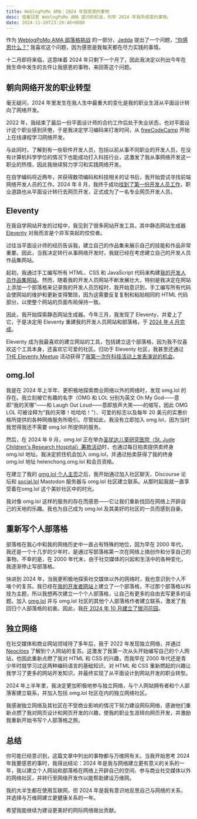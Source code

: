 ```yaml
---
title: WeblogPoMo AMA：2024 年我感恩的事物
desc: 借着回答 WeblogPoMo AMA 提问的机会，列举 2024 年我所感恩的事物。
date: 2024-11-26T23:19:48+0800
---
```


作为 [WeblogPoMo AMA 部落格挑战](https://weblogpomo.club/challenges) 的一部分，[Jedda](https://jeddacp.com/) 提出了一个问题，[“你感恩什么？”](https://notes.jeddacp.com/what-are-you-thankful-for/) 我喜欢这个问题，因为感恩是我每天都在尽力实践的事情。

十二月即将来临，这意味着 2024 年只剩下一个月了，因此我决定以列出今年在我生命中发生的五件让我感恩的事物，来回答这个问题。

## 朝向网络开发的职业转型

毫无疑问，2024 年里发生在我人生中最重大的变化是我的职业生涯从平面设计转向了网络开发。

2022 年，我结束了最后一份平面设计师的合约工作后处于失业状态，也对平面设计这个职业感到厌倦，于是我决定学习编码来打发时间，从 [freeCodeCamp](https://www.freecodecamp.org/) 开始上在线课程学习网络开发。

与此同时，了解到有一些软件开发人员，包括以前从事不同职业的开发人员，在没有计算机科学学位的情况下也能成功打入科技行业，这激发了我从事网络开发这一职业的热情，因此我继续努力学习和实践网络开发。

在自学编码将近两年，并获得数项编码和科技相关的证书后，我开始尝试寻找前端网络开发人员的工作。2024 年 8 月，我终于成功[找到了第一份开发人员工作](https://helenchong.dev/blog/posts/2024-08-16-got-my-first-developer-job/)，职业道路也从平面设计转行去网页开发，正式成为了一名专业网页开发人员。

## Eleventy

在我自学网站开发的过程中，我见到了很多网站开发工具，其中静态网站生成器 [Eleventy](https://www.11ty.dev/) 对我而言是个异军突起的佼佼者。

过往当平面设计师的经历告诉我，建立自己的作品集来展示自己的技能和作品非常重要。因此，当我决定转行从事网络开发时，我就已经在考虑建立自己的开发人员作品集网站。

起初，我通过手工编写所有 HTML、CSS 和 JavaScript 代码来构建[我的开发人员作品集网站](https://helenchong.dev/)。然而，随着我的开发人员网站不断发展壮大，特别是我决定在网站上添加一个部落格来记录我的开发人员历程时，我开始意识到，手工编写所有代码会使网站的维护和更新变得繁琐，因为这需要反复复制和粘贴相同的 HTML 代码部分，以使整个网站的页面布局保持一致。

因此，我开始探索静态网站生成器。今年三月，我发现了 Eleventy，并爱上了它，于是决定用 Eleventy 重建我的开发人员网站和部落格，于 [2024 年 4 月完成](https://helenchong.dev/blog/posts/2024-04-11-rebuilding-my-developer-portfolio-with-eleventy/)。

Eleventy 成为我最喜欢的建立网站的工具，包括建立这个部落格，因为我不仅喜欢这个工具本身，还喜欢它可爱的社区。归功于 Eleventy 社区，我甚至还通过 [THE Eleventy Meetup](https://11tymeetup.dev/) 活动获得了[我第一次在科技活动上发表演说的机会](https://helenchong.dev/blog/posts/2024-09-27-eleventy-meetup-19-first-talk/)。

## omg.lol

我是在 2024 年上半年、更积极地探索商业网络以外的网络时，发现 omg.lol 的存在。我立刻被它有趣的名字（OMG 和 LOL 分别为英文 Oh My God——意即“我的天哪”——和 Laugh Out Loud——意即放声大笑——的缩写，因此 OMG LOL 可被诠释为“我的天哪！哈哈哈！”）、可爱的标志以及每年 20 美元的实惠价格所提供的各种网络服务所吸引。尽管如此，我没有立即加入 omg.lol，因为当时我觉得我还不需要 omg.lol 所提供的服务。

然后，在 2024 年 9 月，omg.lol 正在举办[圣犹达儿童研究医院（St. Jude Children's Research Hospital）筹款活动](https://omglol.news/2024/08/28/supporting-st-jude-with-a-month-of-awesomeness)时，也通过每日拍卖提供卖终身 omg.lol 地址。我决定抓住机会加入 omg.lol，并通过拍卖获得了我的终身 omg.lol 地址 helenchong.omg.lol 和会员资格。

在建立了我的 [omg.lol 个人主页](https://helenchong.omg.lol/)之后，我开始通过加入社区聊天、Discourse 论坛和 [social.lol](https://social.lol/) Mastodon 服务器与 omg.lol 社区建立联系。从那时起我就一直享受着在omg.lol 这个美妙社区中的时光。

我对像 omg.lol 这样的服务的存在而感恩——它让我们重新找回在网络上开辟自己的天地的乐趣。我也为自己成为 omg.lol 及其美好的社区的一员而感到自豪。

## 重新写个人部落格

部落格在我心中和我的网络历史中一直占有特殊的地位，因为早在 2000 年代，我还是一个十几岁的少年时，是通过写部落格第一次在网络上搞创作和分享自己的事物。不幸的是，在 2000 年代末，由于社交媒体的兴起和生活中的各种变化，我逐渐停止写部落格。

快进到 2024 年，当我更积极地探索社交媒体以外的网络时，我也意识到个人不咯个的复苏。我已经在[我的开发者网站](https://helenchong.dev/)上建立了一个部落格，不过那个部落格以科技为主题，所以我想再次建立一个个人部落格，让自己有更多的自由去写更多的话题。加入 [omg.lol](https://home.omg.lol/) 并与 omg.lol 社区的其他个人部落格作者建立联系，激发了我回归个人部落格的初衷。因此，我[在 2024 年 10 月建立了银河花园](2024-10-08-welcome-to-galaxy-garden.md)。

## 独立网络

在社交媒体和商业网站领域待了多年后，我于 2022 年发现独立网络，并通过 [Neocities](https://neocities.org/) 了解到个人网站的复苏。这激发了我第一次从头开始编写自己的个人网站，也因此重新点燃了我对 HTML 和 CSS 的兴趣，而我早在 2000 年代还是青少年时就学习过这两种编码语言的基础知识。对 HTML 和 CSS 重新燃起的兴趣让我学习了更多的网站开发知识，并最终实现了从平面设计到网站开发的职业转型。

2024 年上半年里，我决定更加积极地参与独立网络，与个人网站拥有者和个人部落客建立联系，并加入包括 omg.lol 社区在内的独立网络社区。

我感谢独立网络及其社区在不受商业影响的情况下努力建设网际网络，感谢他们重新点燃了我对网页设计和网页开发的兴趣，使我的职业生涯转向网页开发，并激励我重新开始书写个人部落格之旅。

## 总结

你可能已经意识到，这篇文章中列出的事物都与万维网有关。当我开始思考 2024 年我要感恩的事时，我得出结论：2024 年是我与网络建立更有意义的关系的一年，我以建立个人网站和部落格在网络上开辟自己的空间、参与商业社交媒体以外的网络社区，并转行至网络开发作以能帮助建设万维网。

我的大半生都在使用互联网，但 2024 年是我有意识地反思自己与网络的关系，并选择与万维网建立更健康关系的一年。

希望我能继续为建设更美好的网际网络做出贡献。